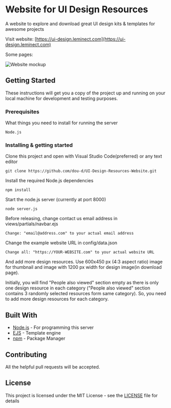 # Website for UI Design Resources

A website to explore and download great UI design kits & templates for awesome projects

Visit website: [https://ui-design.leminect.com](https://ui-design.leminect.com)

Some pages:

![Website mockup](https://drive.google.com/uc?export=view&id=1SCM1eeFa0WpJ36KqMgOX-4NK_y-9sxDE)


## Getting Started

These instructions will get you a copy of the project up and running on your local machine for development and testing purposes.

### Prerequisites

What things you need to install for running the server

```
Node.js
```

### Installing & getting started

Clone this project and open with Visual Studio Code(preferred) or any text editor

```
git clone https://github.com/dou-d/UI-Design-Resources-Website.git
```

Install the required Node.js dependencies

```
npm install
```

Start the node.js server (currently at port 8000)

```
node server.js
```

Before releasing, change contact us email address in views/partials/navbar.ejs

```
Change: "email@address.com" to your actual email address
```

Change the example website URL in config/data.json

```
Change all: "https://YOUR-WEBSITE.com" to your actual website URL
```

And add more design resources. Use 600x450 px (4:3 aspect ratio) image for thumbnail and image with 1200 px width for design image(in download page).

Initially, you will find "People also viewed" section empty as there is only one design resource in each category ("People also viewed" section contains 3 randomly selected resources form same category). So, you need to add more design resources for each category.

## Built With

* [Node.js](https://nodejs.org/en/) - For programming this server
* [EJS](https://ejs.co/) - Template engine
* [npm](https://www.npmjs.com/) - Package Manager

## Contributing

All the helpful pull requests will be accepted.

## License

This project is licensed under the MIT License - see the [LICENSE](LICENSE) file for details